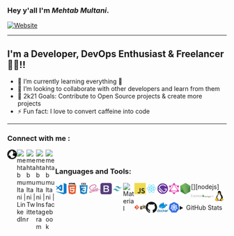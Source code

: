### Hey y'all I'm _**Mehtab Multani**_.

[![Website](https://img.shields.io/website?label=mehtabmultani.ml&style=for-the-badge&url=https%3A%2F%2Fcodestackr.com)](https://mehtabmultani.ml)

---

## I'm a Developer, DevOps Enthusiast & Freelancer 👨‍💻!!

- 🌱 I’m currently learning everything 🤣
- 👯 I’m looking to collaborate with other developers and learn from them
- 🥅 2k21 Goals: Contribute to Open Source projects & create more projects
- ⚡ Fun fact: I love to convert caffeine into code

---

### Connect with me :

[<img align="left" alt="mehtabmultani.ml" width="22px" src="https://raw.githubusercontent.com/iconic/open-iconic/master/svg/globe.svg" />][website]
[<img align="left" alt="mehtab multani | LinkedIn" width="22px" src="https://cdn.jsdelivr.net/npm/simple-icons@v3/icons/linkedin.svg" />][linkedin]
[<img align="left" alt="mehtab multani | Twitter" width="22px" src="https://cdn.jsdelivr.net/npm/simple-icons@v3/icons/twitter.svg" />][twitter]
[<img align="left" alt="mehtab multani | Instagram" width="22px" src="https://cdn.jsdelivr.net/npm/simple-icons@v3/icons/instagram.svg" />][instagram]
[<img align="left" alt="mehtab multani | facebook" width="22px" src="https://cdn.jsdelivr.net/npm/simple-icons@v3/icons/facebook.svg" />][facebook]

<br/>

### Languages and Tools:

[<img align="left" alt="Visual Studio Code" width="26px" src="https://raw.githubusercontent.com/github/explore/80688e429a7d4ef2fca1e82350fe8e3517d3494d/topics/visual-studio-code/visual-studio-code.png" />][vscode]
[<img align="left" alt="HTML5" width="26px" src="https://raw.githubusercontent.com/github/explore/80688e429a7d4ef2fca1e82350fe8e3517d3494d/topics/html/html.png" />][html]
[<img align="left" alt="CSS3" width="26px" src="https://raw.githubusercontent.com/github/explore/80688e429a7d4ef2fca1e82350fe8e3517d3494d/topics/css/css.png" />][css]
[<img align="left" alt="Sass" width="26px" src="https://raw.githubusercontent.com/github/explore/80688e429a7d4ef2fca1e82350fe8e3517d3494d/topics/sass/sass.png" />][sass]
[<img align="left" alt="Bootstrap" width="26px" src="https://raw.githubusercontent.com/github/explore/80688e429a7d4ef2fca1e82350fe8e3517d3494d/topics/bootstrap/bootstrap.png" />][bootstrap]
[<img align="left" alt="Tailwindcss" width="26px" src="https://raw.githubusercontent.com/github/explore/80688e429a7d4ef2fca1e82350fe8e3517d3494d/topics/tailwind/tailwind.png" />][tailwind]
[<img align="left" alt="Material" width="26px" src="https://material-ui.com/static/logo.png" />][material]
[<img align="left" alt="JavaScript" width="26px" src="https://raw.githubusercontent.com/github/explore/80688e429a7d4ef2fca1e82350fe8e3517d3494d/topics/javascript/javascript.png" />][javascript]
[<img align="left" alt="React" width="26px" src="https://raw.githubusercontent.com/github/explore/80688e429a7d4ef2fca1e82350fe8e3517d3494d/topics/react/react.png" />][react]
[<img align="left" alt="Gatsby" width="26px" src="https://raw.githubusercontent.com/github/explore/e94815998e4e0713912fed477a1f346ec04c3da2/topics/gatsby/gatsby.png" />][gatsby]
[<img align="left" alt="GraphQL" width="26px" src="https://raw.githubusercontent.com/github/explore/80688e429a7d4ef2fca1e82350fe8e3517d3494d/topics/graphql/graphql.png" />][graphql]
[<img align="left" alt="Node.js" width="26px" src="https://raw.githubusercontent.com/github/explore/80688e429a7d4ef2fca1e82350fe8e3517d3494d/topics/nodejs/nodejs.png" />][nodejs]
[<img align="left" alt="Express" width="26px" src="https://raw.githubusercontent.com/github/explore/361e2821e2dea67711cde99c9c40ed357061cf27/topics/express/express.png" />][express]
[<img align="left" alt="MongoDB" width="26px" src="https://raw.githubusercontent.com/github/explore/80688e429a7d4ef2fca1e82350fe8e3517d3494d/topics/mongodb/mongodb.png" />][mongodb]
[<img align="left" alt="Linux" width="26px" src="https://raw.githubusercontent.com/github/explore/80688e429a7d4ef2fca1e82350fe8e3517d3494d/topics/linux/linux.png" />][linux]
[<img align="left" alt="Git" width="26px" src="https://raw.githubusercontent.com/github/explore/80688e429a7d4ef2fca1e82350fe8e3517d3494d/topics/git/git.png" />][git]
[<img align="left" alt="GitHub" width="26px" src="https://raw.githubusercontent.com/github/explore/78df643247d429f6cc873026c0622819ad797942/topics/github/github.png" />][github]
[<img align="left" alt="Docker" width="26px" src="https://raw.githubusercontent.com/github/explore/80688e429a7d4ef2fca1e82350fe8e3517d3494d/topics/docker/docker.png" />][docker]
[<img align="left" alt="Kubernetes" width="26px" src="https://raw.githubusercontent.com/github/explore/80688e429a7d4ef2fca1e82350fe8e3517d3494d/topics/kubernetes/kubernetes.png" />][kubernetes]

<br />

<details>
 <summary> GitHub Stats</summary>

  <img align="left" alt="Mehtab's GitHub Stats" src="https://github-readme-stats.codestackr.vercel.app/api?username=mehtab2899&show_icons=true&hide_border=true" />

</details>

[website]: https://mehtabmultani.ml
[linkedin]: https://www.linkedin.com/in/mehtab-multani/
[twitter]: https://twitter.com/the_codedreamer
[instagram]: https://www.instagram.com/a_codedreamer/
[facebook]: https://www.facebook.com/mehtab2899
[vscode]: https://code.visualstudio.com/
[html]: https://developer.mozilla.org/en-US/docs/Web/html
[css]: https://developer.mozilla.org/en-US/docs/Web/CSS
[sass]: https://sass-lang.com/
[bootstrap]: https://getbootstrap.com/
[tailwind]: https://tailwindcss.com/
[material]: https://material-ui.com/
[javascript]: https://developer.mozilla.org/en-US/docs/Web/javascript
[react]: https://reactjs.org/
[gatsby]: https://www.gatsbyjs.com/
[graphql]: https://graphql.org/
[node]: https://nodejs.org/en/
[express]: http://expressjs.com/
[mongodb]: https://www.mongodb.com/
[linux]: https://www.linux.org/
[git]: https://git-scm.com/
[github]: https://github.com/
[docker]: https://www.docker.com/
[kubernetes]: https://kubernetes.io/
